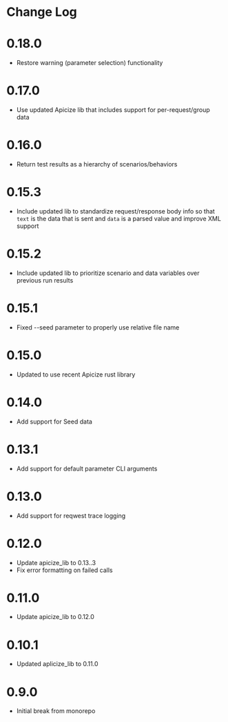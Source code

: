 # Change Log

# 0.18.0

* Restore warning (parameter selection) functionality

# 0.17.0

* Use updated Apicize lib that includes support for per-request/group data

# 0.16.0

* Return test results as a hierarchy of scenarios/behaviors

# 0.15.3

* Include updated lib to standardize request/response body info so that `text` is the data that is sent and `data` is a parsed value and improve XML support

# 0.15.2

* Include updated lib to prioritize scenario and data variables over previous run results

# 0.15.1

* Fixed --seed parameter to properly use relative file name

# 0.15.0

* Updated to use recent Apicize rust library

# 0.14.0

* Add support for Seed data

# 0.13.1

* Add support for default parameter CLI arguments

# 0.13.0

* Add support for reqwest trace logging

# 0.12.0

* Update apicize_lib to 0.13..3
* Fix error formatting on failed calls

# 0.11.0

* Update apicize_lib to 0.12.0

# 0.10.1

* Updated aplicize_lib to 0.11.0

# 0.9.0

* Initial break from monorepo